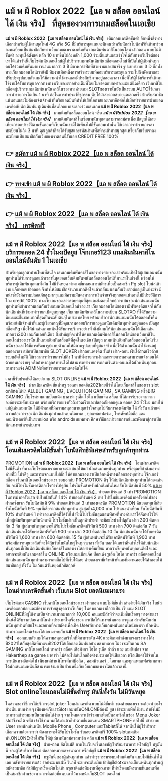 # แม้ พ ผี Roblox 2022【แอ พ สล็อต ออนไลน์ ได้ เงิน จริง】  ที่สุดของวงการเกมสล็อตในเอเชีย

**แม้ พ ผี Roblox 2022【แอ พ สล็อต ออนไลน์ ได้ เงิน จริง】** เติมถอนเครดิตขั้นต่ำ  อีกหนึ่งสิ่งทางเลือกสำหรับผู้ใช้งานยุคใหม่ 4G หรือ 5G ที่มีบริการสุดแสนจะพิเศษสำหรับนักล่าโบนัสฟรีที่เข้ามาร่วมลงทะเบียนเป็นสมาชิกกับทางเว็บเกมของเราลงเดิมพัน เกมเดิมพันคาสิโนออนไลน์ ฝากถอน แบบไม่มีขั้นต่ำ ลงทุนได้ตั้งแต่ หลัก 10 บาทขึ้นไปถึงหลัก 1,000 ร่วมตื่นเต้นและเร้าใจได้กับทางเว็บไซต์ของเราได้แล้ววันนี้เว็บไซต์พนันออนไลน์ผู้ให้บริการเกมพนันเดิมพันสล็อตออนไลน์ที่เปิดให้ผู้เดิมพันทุกคนได้ร่วมเดิมพันมายาวนานมากกว่า 3 ปี มีภาพกราฟิกที่สวยงามและสมจริง รูปแบบระบบ 3 D
อีกทั้งทางเว็บเกมออนไลน์เรายังมี ทีมงานมือหนึ่งการสร้างระบบที่คอยบริการและดูแล  รวมไปถึงพัฒนาและปรับปรุงรูปแบบตัวเกมให้มีความน่าใช้งานและมีประสิทธิภาพอยู่ตลอดเวลา เพื่อที่ให้ผู้ใช้บริการที่เข้ามาใช้งานได้รับการดูแลจากทางทางเว็บของเราอย่างเต็มที่โดยไม่ขาดตกบกพร่องแม้แต่นิดเดียว เว็บคาสิโนสล็อตผู้บริการเกมเดิมพันพนันคาสิโนของทางค่ายเกม  SLOTของเรานั้นยังเป็นระบบ AUTOใช้เวลาการทำรายการไม่เกิน 1 นาที ต่อในการทำประวัติธุกรรม นับได้ว่าสะดวกสบายและรวดเร็วสำหรับสมาชิกแน่นอนและไม่ต้องแจ้งเจ้าหน้าที่หรือแอดมินที่ทำให้เสียโอกาสและเวลาอีกต่อไปเมื่อทำรายการฝากยอดเครดิตกับนักเดิมพัน
ผู้เดิมพันที่สนใจอยากจะลองร่วมเล่นเกม **แม้ พ ผี Roblox 2022【แอ พ สล็อต ออนไลน์ ได้ เงิน จริง】** เกมเดิมพันสล็อตออนไลน์ หรือ ***แม้ พ ผี Roblox 2022【แอ พ สล็อต ออนไลน์ ได้ เงิน จริง】*** เกมเดิมพันคาสิโนเซียนพนันทุกคนสามารถสมัครเพื่อเปิดยูสได้เลยเพียงกรอกประวัติตามขั้นตอนที่เว็บพนันเรามีให้เพียงไม่กี่ขั้นตอนเท่านั้น ใช้เวลาการทำรายการลงทะเบียนไม่ถึง 3 นาที คุณลูกค้าก็จะได้รับยูสและรหัสผ่านเพื่อที่จะเข้ามาสนุกสุดเหวี่ยงกับเว็บเราลงทะเบียนเป็นสมาชิกกับเว็บของเราตอนนี้รับเลย CREDIT FREE 100%

## 👉 [สมัคร แม้ พ ผี Roblox 2022【แอ พ สล็อต ออนไลน์ ได้ เงิน จริง】](https://archa888.com/)
## 👉 [ทางเข้า แม้ พ ผี Roblox 2022【แอ พ สล็อต ออนไลน์ ได้ เงิน จริง】](https://archa888.com/)
## 👉 [แม้ พ ผี Roblox 2022【แอ พ สล็อต ออนไลน์ ได้ เงิน จริง】 เครดิตฟรี](https://archa888.com/)

## แม้ พ ผี Roblox 2022【แอ พ สล็อต ออนไลน์ ได้ เงิน จริง】 บริการตลอด  24 ชั่วโมงเปิดยูส โจ๊กเกอร์123 เกมเดิมพันคาสิโนออนไลน์อันดับ 1 ในเอเชีย

สำหรับคุณลูกค้าท่านไหนที่สนใจ เล่นเกมเดิมพันคาสิโนของทางค่ายของเราพร้อมเปิดให้ผู้เล่นเกมพนันทุกท่านได้รับการดูแลแล้วเวลานี้สุดยอดเว็บเดิมพันพนันสล็อตออนไลน์ที่มาแรงในช่วงนี้ พร้อมให้บริการผู้เดิมพันทุกคนทั้งวัน ไม่มีวันหยุด ทำตามขั้นตอนการสมัครเพื่อเป็นสมาชิก Pg slot โบนัสเข้าง่าย แจ็กพอตเข้าตลอด จึงทำให้มีสมาชิกจำนวนมากติดใจแล้วกลับมาเล่นกับเว็บเราต่ออยู่เป็นประจำ มิหนำซ้ำยังมีความปลอดภัยสูงมากๆแถมมีความมั่นคงทางการเงินจ่ายจริงทุกยอดแน่นอนไม่มีประวัติการโกง credit 100% ทางเว็บเกมของเราครอบคลุมที่สุดและยังตอบโจทย์การเล่นของนักเล่นเกมพนันทุกท่านที่เข้ามาร่วมเล่นกับเว็บเกมพนันออนไลน์ของเรา
เว็บเกมออนไลน์ของเรามีฟรีเครดิตแจกให้กับนักเดิมพันที่เข้ามาทำรายกเปิดยูสทุกยูส เว็บเกมเดิมพันคาสิโนลงทะเบียน SLOTXO ที่ได้รับความนิยมและชื่นชอบมากที่สุดเป็นระดับต้นๆในประเทศไทย พร้อมบริการนักเล่นเกมพนันได้ตลอดทั้งคืนพร้อมยังมีเจ้าหน้าที่และผู้เชี่ยวชาญที่มีคุณภาพคอยบริการและดูแลนักเดิมพันทุกท่านอยู่ตลอด เปิดยูส สล็อตPg เพื่อให้นักเล่นเกมพนันได้รับการบริการอย่างทั่วถึงมีเกมให้นักเล่นเกมพนันได้เลือกเล่นมากกว่า300 เกมกันเลยทีเดียว
สิ่งสำคัญที่จะทำให้ค่ายเกมเดิมพันคาสิโนออนไลน์ของเว็บคาสิโนออนไลน์ของเรานั้นเป็นเกมเดิมพันสล็อตดีที่สุดในเอเชีย เปิดยูส  เกมพนันเดิมพันสล็อตออนไลน์เว็บพนันของเราได้มีการพัฒนารูปแบบตัวเกมให้มีภาพรูปแบบที่ดูสมจจริงเพื่อให้ตัวเกมนั้นน่าใช้งานอยู่ตลอดเวลา สมัครเป็นสมาชิก SLOT JOKER ฝากถอนเครดิต ขั้นต่ำ ฝาก-ถอน เงินได้รวดเร็วด้วยระบบอัตโนมัติ ใช้เวลาการทำรายการไม่ถึง 1 นาทีทั้งรายการฝากและรายการถอนสามารถแจ้งถอนได้ด้วยตนเองง่ายๆ หรือถ้าหากลูกค้าท่านใดไม่สามารถทำรายการถอนเงินด้วยตนเองได้นักพนันทุกคนสามารถแจ้ง ADMINเพื่อทำรายการถอนเครดิตให้ได้

เวลานี้รับประกันได้เลยว่าเกม SLOT ONLINE  **แม้ พ ผี Roblox 2022【แอ พ สล็อต ออนไลน์ ได้ เงิน จริง】** ฝากเติมเครดิต ขั้นต่ำทรู วอเลท ยอดฮิต2021เลยก็ว่าได้โดยเว็บคาสิโนของเรา slot onlineได้นำ ALLBET GAMING , EVOLUTION GAMING , SA GAMING หรือBIG GAMING เว็บไซต์รวมเกมป๊อกเด้ง บาคาร่า รูเล็ต ไฮโล แบ็กแจ๊ค สล็อต ที่ได้การรับรองจากจากองค์กรระบดับประเทศ พร้อมบริการอย่างทั่วถึงรวดเร็วและปลอดภัยคอยดูแล ตลอด 24 ชั่วโมง มอบให้แก่ผู้เล่นเกมพนัน ได้มีตัวเกมที่มีความสนุกสนานสุดเร้าใจสนุกไปกับการลงเดิมพัน ได้ ทั้งวัน แล้วแต่ความต้องการของนักเดิมพันทุกท่านผ่านบนไอแพด , ทุกแพลตฟอร์ม , โทรศัพท์มือถือ และคอมพิวเตอร์ที่เป็นระบบios หรือ androidแบบพกพา ศึกษาวิธีและประสบการณ์และพัฒนาสู่การเป็นนักแทงพนันระดับเทพ

## แม้ พ ผี Roblox 2022【แอ พ สล็อต ออนไลน์ ได้ เงิน จริง】 โอนเติมเครดิตไม่มีขั้นต่ำ โบนัสสิทธิพิเศษสำหรับลูกค้าทุกท่าน

 PROMOTION  **แม้ พ ผี Roblox 2022【แอ พ สล็อต ออนไลน์ ได้ เงิน จริง】** โอนฝากเครดิต ไม่มีขั้นต่ำ ที่ทางเว็บไซต์ของเราอยากจะนำเสนอให้แก่  นักเล่นเกมพนันทุกท่าน หรือคุณที่กำลังมองหาค่ายที่มี โปรดีๆ และการแจกแบบไม่กั๊ก ให้ค่ายเกมของเราเป็นอีกหนึ่งทางเลือกของทุกท่าน โจ๊กเกอร์สล็อต เว็บคาสิโนออนไลน์ของเรา ขอบอกกับ PROMOTION ดีๆ ให้กับนักเดิมพันทุกท่านได้ลองเล่นกัน จะมีโปรโมชั่นเครดิตอะไรบ้างไปดูกัน
โปรโมชั่นสำหรับนักเดิมพันใหม่ รับโบนัสทันที 50% [แม้ พ ผี Roblox 2022【แอ พ สล็อต ออนไลน์ ได้ เงิน จริง】](https://archa888.com/) ทำยอดเทิร์นแค่ 3 เท่า
 PROMOTION ในการฝากครั้งแรก รับโบนัสทันที 14% ทำยอดเทิร์นแค่ 2 เท่า
โปรโมชั่นเครดิตฝากครั้งต่อไปของฝากครั้งแรก รับโบนัสทันที 9% ทำยอดเทิร์นแค่ 3 เท่าของเครดิต
 PROMOTION คืนยอดทุนที่เสีย รับโบนัสทันที 9% ทุนที่เสียจากสมาชิกทุกท่าน สูงสุดถึง4,000 บาท
โปรแนะนำเพื่อน รับโบนัสทันที 10% ทำเทิร์นแค่ 1 เท่าของเครดิตที่ได้รับไป
ทั้งนี้โปรโมชั่นสุดแสนพิศษที่ทางค่ายเราได้จัดหาไว้ให้เพื่อผู้เดิมพันทุกคนที่หน้าตาดี โปรโมชั่นฝากเป็นลูกค้าประจำ จะมีอะไรบ้างไปดูกัน
ฝาก 300 ติดต่อกัน 3 วัน ผู้เล่นพนันทุกคนจะได้รับโปรโมชั่นเครดิตฟรีทันที 500 บาท
ฝาก 700 ติดต่อกัน 7 วัน นักเดิมพันจะได้รับเครดิตฟรีทันที 900 บาท
ฝาก 300 ติดต่อกัน 10 วัน นักเล่นพนันจะได้รับเครดิตฟรีทันที 1,600 บาท
ฝาก 600 ติดต่อกัน 15 วัน ผู้เล่นพนันจะได้รับเครดิตฟรีทันที 1,900 บาท
พร้อมมีการหมุนวงล้อที่จะได้ลุ้นรับโบนัสใหญ่ในทุกๆเวลา ทั้งวัน บอกได้เลยว่าคืนกำไรให้กับนักเดิมพันทุกคนที่เป็นนักเดิมพันกับเว็บคาสิโนของเราได้อย่างเต็มเปี่ยม หากว่าเซียนพนันทุกคนติดใจและอยากจะเดิมพัน เกมคาสิโน ONLINE หรือเกมแบ็กแจ๊ค ป๊อกเด้ง รูเล็ต ไฮโล บาคาร่า สล็อตออนไลน์ นักเล่นเกมพนันทุกท่านสามารถคลิ๊กไปที่เว็บได้เลย ค่ายของเรามีเจ้าหน้าที่และทีมงานคอยให้คำตอบให้สมาชิกอยู่ ทั้งวัน ไม่เว้นแต่วันหยุดนักขัตฤกษ์

## แม้ พ ผี Roblox 2022【แอ พ สล็อต ออนไลน์ ได้ เงิน จริง】 โอนฝากเครดิตขั้นต่ำ  เว็บเกม Slot ยอดนิยมมาแรง

เว็บไซต์เกม CASINO เว็บคาสิโนออนไลน์ของเรา ฝากถอน แบบไม่มีขั้นต่ำ เล่นง่ายได้เงินจริง โบนัสเครดิตแตกบ่อยและอัตราการจ่ายสูงสุดกว่าเว็บอื่นๆ ในค่ายเกมเราถือว่าเป็น เว็บเกม SLOT ONLINEที่มีผู้ใช้งานเป็นจำนวนมากมากกว่า 10,000 คนและมีถ้าทีว่าจะเพิ่มขึ้นเรื่อยๆ ทางค่ายเรานั้นยังได้รับจากบ่อนคาสิโนต่างประเทศในเรื่องของการเปิดให้แทงพนันและการดูแล สำหรับนักเล่นพนันทุกท่านที่สนใจและอยากที่จะสมัครเพื่อเปิด Userกับทางเว็บเกมพนันออนไลน์ของเรา นักพนันสามารถแอดไลน์เข้ามาได้เลย
	มาพบกับ **แม้ พ ผี Roblox 2022【แอ พ สล็อต ออนไลน์ ได้ เงิน จริง】** ออกแบบตัวเกมให้ความสนุกสุดเร้าใจที่มีภาพระดับ 4K และมีเกมกำลังมาแรงแซงทางโค้งปี2021ให้กับสุดฮิตที่มาแรงปี2021ได้เลือกลงเดิมพันอย่างหลากหลาย  ไม่ว่าจะเป็นเกม SA GAMING คาสิโนออนไลน์ บาคาร่า สล็อต เสือมังกร ไฮโล รูเล็ต กำถั่ว และ เกมยิงปลา จาก Hakerthep sa game บาคาร่า ไม่ต้องไปเล่นไกลถึงต่างประเทศให้เสียเวลา หรือเสียค่าใช้จ่ายในการเดินทางอีกต่อไป เพียงแค่ท่านมีโทรศัพท์มือถือ , คอมพิวเตอร์ , ไอแพด และทุกแพลตฟอร์มพกพาได้นักเล่นเกมพนันก็สามารถเข้ามาเป็นส่วนหนึ่งกับเว็บเกมของเราได้แล้วเวลานี้

## แม้ พ ผี Roblox 2022【แอ พ สล็อต ออนไลน์ ได้ เงิน จริง】 Slot onlineโอนถอนไม่มีขั้นต่ำทรู มันนี่ทั้งวัน ไม่มีวันหยุด

ในส่วนของวิธีการใช้บริการslot joker โอนฝากเครดิต แบบไม่มีขั้นต่ำ ของค่ายของเรา จะต้องทำอะไรบ้างนั้น แบบง่าย ๆ เพียงแค่เว็บเราSlot เกมพนันONLONEต้องมี ยูส เข้าระบบเพื่อใช้งาน ถ้ายังไม่มีสามารถเข้าร่วมมาเป็นสมาชิกได้ง่าย ๆ จากโหมดการเข้าร่วมมาเพื่อเป็นสมาชิกในช่อง Menu Joker slotจึงจะได้ รหัส เข้าใช้งาน พอได้มาแล้วก็ทำตามขั้นตอนบน SMARTPHONE ต่อไปนี้
เข้าระบบ User  ของนักเล่นพนัน Mobile Phone , Computer และTabletก็ได้
จากนั้นให้ผู้ใช้บริการเลือกความต้องการว่า ต้องการจะได้รับโปรโมชั่น รับเลยเครดิตฟรี 100% slotเกมเดิมพันONLONEหรือไม่รับ
ให้ผู้เล่นพนันสมัครสมาชิก คลิก **แม้ พ ผี Roblox 2022【แอ พ สล็อต ออนไลน์ ได้ เงิน จริง】** ฝาก-ถอน อัตโนมัติ ภาพในเว็บจะขึ้นเลขบัญชีพร้อมธนาคาร หรือบัญชี ทรูมันนี่ ของผู้ให้บริการขึ้นมา
คัดลอกหมายเลขธนาคาร หรือบัญชี **แม้ พ ผี Roblox 2022【แอ พ สล็อต ออนไลน์ ได้ เงิน จริง】** ทรูมันนี่ ของผู้เล่นทุกท่าน แล้วทำธุรกรรมระบบฝากเดิมพัน แบบไม่มีขั้นต่ำได้เลย
หลังทำรายการแล้ว รอประมาณ45 วินาที ระบบจะเติมเงินเข้าบัญชีslotxoของเซียนพนันทุกท่านผู้สมัครสมาชิก
ถ้ามีปัญหาเรื่องเงินไม่เข้า กรุณาติดต่อทีมงานที่คุณภาพ ที่ทำเรื่องสมัครตามขั้นตอนเพื่อเป็นสมาชิกผ่านช่องทางการติดต่อที่แนบเอาไว้ทางหน้าเว็บSLOT ออนไลน์


